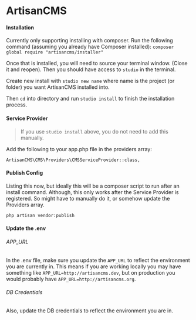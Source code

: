 # ArtisanCMS

#### Installation

Currently only supporting installing with composer. Run the following command (assuming you already have Composer installed):
`composer global require "artisancms/installer"`

Once that is installed, you will need to source your terminal window. (Close it and reopen). Then you should have access to `studio` in the terminal.

Create new install with `studio new name` where name is the project (or folder) you want ArtisanCMS installed into.

Then `cd` into directory and run `studio install` to finish the installation process.

#### Service Provider

> If you use `studio install` above, you do not need to add this manually.

Add the following to your app.php file in the providers array:

`ArtisanCMS\CMS\Providers\CMSServiceProvider::class,`

#### Publish Config

Listing this now, but ideally this will be a composer script to run after an install command. Although, this only works after the Service Provider is registered. So might have to manually do it, or somehow update the Providers array.

`php artisan vendor:publish`

#### Update the .env

###### APP_URL

In the .env file, make sure you update the `APP_URL` to reflect the environment you are currently in. This means if you are working locally you may have something like `APP_URL=http://artisancms.dev`, but on production you would probably have `APP_URL=http://artisancms.org`.

###### DB Credentials

Also, update the DB credentials to reflect the environment you are in.
